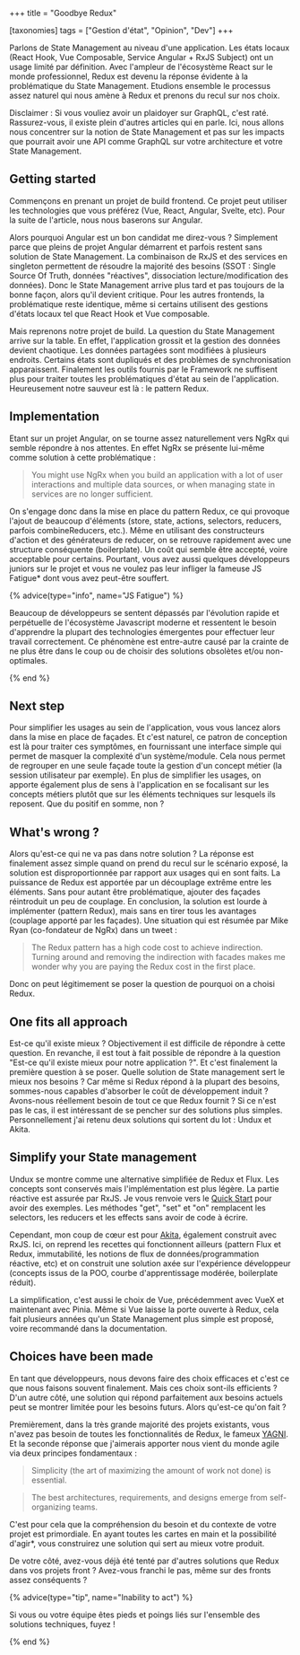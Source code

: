 +++
title = "Goodbye Redux"

[taxonomies]
tags = ["Gestion d'état", "Opinion", "Dev"]
+++

Parlons de State Management au niveau d'une application. Les états locaux (React Hook, Vue Composable, Service Angular + RxJS Subject) ont un usage limité par définition. Avec l'ampleur de l'écosystème React sur le monde professionnel, Redux est devenu la réponse évidente à la problématique du State Management. Etudions ensemble le processus assez naturel qui nous amène à Redux et prenons du recul sur nos choix.

<!-- more -->

Disclaimer : Si vous vouliez avoir un plaidoyer sur GraphQL, c'est raté. Rassurez-vous, il existe plein d'autres articles qui en parle. Ici, nous allons nous concentrer sur la notion de State Management et pas sur les impacts que pourrait avoir une API comme GraphQL sur votre architecture et votre State Management.

## Getting started

Commençons en prenant un projet de build frontend. Ce projet peut utiliser les technologies que vous préférez (Vue, React, Angular, Svelte, etc). Pour la suite de l'article, nous nous baserons sur Angular.

Alors pourquoi Angular est un bon candidat me direz-vous ? Simplement parce que pleins de projet Angular démarrent et parfois restent sans solution de State Management. La combinaison de RxJS et des services en singleton permettent de résoudre la majorité des besoins (SSOT : Single Source Of Truth, données "réactives", dissociation lecture/modification des données). Donc le State Management arrive plus tard et pas toujours de la bonne façon, alors qu'il devient critique. Pour les autres frontends, la problématique reste identique, même si certains utilisent des gestions d'états locaux tel que React Hook et Vue composable.

Mais reprenons notre projet de build. La question du State Management arrive sur la table. En effet, l'application grossit et la gestion des données devient chaotique. Les données partagées sont modifiées à plusieurs endroits. Certains états sont dupliqués et des problèmes de synchronisation apparaissent. Finalement les outils fournis par le Framework ne suffisent plus pour traiter toutes les problématiques d'état au sein de l'application. Heureusement notre sauveur est là : le pattern Redux.

## Implementation

Etant sur un projet Angular, on se tourne assez naturellement vers NgRx qui semble répondre à nos attentes. En effet NgRx se présente lui-même comme solution à cette problématique :

> You might use NgRx when you build an application with a lot of user interactions and multiple data sources, or when managing state in services are no longer sufficient.

On s'engage donc dans la mise en place du pattern Redux, ce qui provoque l'ajout de beaucoup d'éléments (store, state, actions, selectors, reducers, parfois combineReducers, etc.). Même en utilisant des constructeurs d'action et des générateurs de reducer, on se retrouve rapidement avec une structure conséquente (boilerplate). Un coût qui semble être accepté, voire acceptable pour certains. Pourtant, vous avez aussi quelques développeurs juniors sur le projet et vous ne voulez pas leur infliger la fameuse JS Fatigue\* dont vous avez peut-être souffert.

{% advice(type="info", name="JS Fatigue") %}

Beaucoup de développeurs se sentent dépassés par l'évolution rapide et perpétuelle de l'écosystème Javascript moderne et ressentent le besoin d'apprendre la plupart des technologies émergentes pour effectuer leur travail correctement. Ce phénomène est entre-autre causé par la crainte de ne plus être dans le coup ou de choisir des solutions obsolètes et/ou non-optimales.

{% end %}

## Next step

Pour simplifier les usages au sein de l'application, vous vous lancez alors dans la mise en place de façades. Et c'est naturel, ce patron de conception est là pour traiter ces symptômes, en fournissant une interface simple qui permet de masquer la complexité d'un système/module. Cela nous permet de regrouper en une seule façade toute la gestion d'un concept métier (la session utilisateur par exemple). En plus de simplifier les usages, on apporte également plus de sens à l'application en se focalisant sur les concepts métiers plutôt que sur les éléments techniques sur lesquels ils reposent. Que du positif en somme, non ?

## What's wrong ?

Alors qu'est-ce qui ne va pas dans notre solution ? La réponse est finalement assez simple quand on prend du recul sur le scénario exposé, la solution est disproportionnée par rapport aux usages qui en sont faits. La puissance de Redux est apportée par un découplage extrême entre les éléments. Sans pour autant être problématique, ajouter des façades réintroduit un peu de couplage. En conclusion, la solution est lourde à implémenter (pattern Redux), mais sans en tirer tous les avantages (couplage apporté par les façades). Une situation qui est résumée par Mike Ryan (co-fondateur de NgRx) dans un tweet :

> The Redux pattern has a high code cost to achieve indirection. Turning around and removing the indirection with facades makes me wonder why you are paying the Redux cost in the first place.

Donc on peut légitimement se poser la question de pourquoi on a choisi Redux.

## One fits all approach

Est-ce qu'il existe mieux ? Objectivement il est difficile de répondre à cette question. En revanche, il est tout à fait possible de répondre à la question "Est-ce qu'il existe mieux pour notre application ?". Et c'est finalement la première question à se poser. Quelle solution de State management sert le mieux nos besoins ? Car même si Redux répond à la plupart des besoins, sommes-nous capables d'absorber le coût de développement induit ? Avons-nous réellement besoin de tout ce que Redux fournit ? Si ce n'est pas le cas, il est intéressant de se pencher sur des solutions plus simples. Personnellement j'ai retenu deux solutions qui sortent du lot : Undux et Akita.

## Simplify your State management

Undux se montre comme une alternative simplifiée de Redux et Flux. Les concepts sont conservés mais l'implémentation est plus légère. La partie réactive est assurée par RxJS. Je vous renvoie vers le [Quick Start](https://undux.org/#quick-start) pour avoir des exemples. Les méthodes "get", "set" et "on" remplacent les selectors, les reducers et les effects sans avoir de code à écrire.

Cependant, mon coup de cœur est pour [Akita](https://github.com/salesforce/akita), également construit avec RxJS. Ici, on reprend les recettes qui fonctionnent ailleurs (pattern Flux et Redux, immutabilité, les notions de flux de données/programmation réactive, etc) et on construit une solution axée sur l'expérience développeur (concepts issus de la POO, courbe d'apprentissage modérée, boilerplate réduit).

La simplification, c'est aussi le choix de Vue, précédemment avec VueX et maintenant avec Pinia. Même si Vue laisse la porte ouverte à Redux, cela fait plusieurs années qu'un State Management plus simple est proposé, voire recommandé dans la documentation.

## Choices have been made

En tant que développeurs, nous devons faire des choix efficaces et c'est ce que nous faisons souvent finalement. Mais ces choix sont-ils efficients ? D'un autre côté, une solution qui répond parfaitement aux besoins actuels peut se montrer limitée pour les besoins futurs. Alors qu'est-ce qu'on fait ?

Premièrement, dans la très grande majorité des projets existants, vous n'avez pas besoin de toutes les fonctionnalités de Redux, le fameux [YAGNI](https://martinfowler.com/bliki/Yagni.html). Et la seconde réponse que j'aimerais apporter nous vient du monde agile via deux principes fondamentaux :

> Simplicity (the art of maximizing the amount of work not done) is essential.
<!-- -->
> The best architectures, requirements, and designs emerge from self-organizing teams.

C'est pour cela que la compréhension du besoin et du contexte de votre projet est primordiale. En ayant toutes les cartes en main et la possibilité d'agir\*, vous construirez une solution qui sert au mieux votre produit.

De votre côté, avez-vous déjà été tenté par d'autres solutions que Redux dans vos projets front ? Avez-vous franchi le pas, même sur des fronts assez conséquents ?

{% advice(type="tip", name="Inability to act") %}

Si vous ou votre équipe êtes pieds et poings liés sur l'ensemble des solutions techniques, fuyez !

{% end %}
